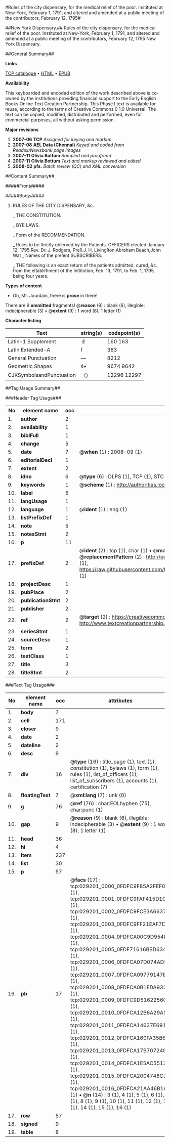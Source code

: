 #Rules of the city dispensary, for the medical relief of the poor. Instituted at New-York, February 1, 1791, and altered and amended at a public meeting of the contributors, February 12, 1795#

##New York Dispensary.##
Rules of the city dispensary, for the medical relief of the poor. Instituted at New-York, February 1, 1791, and altered and amended at a public meeting of the contributors, February 12, 1795
New York Dispensary.

##General Summary##

**Links**

[TCP catalogue](http://www.ota.ox.ac.uk/tcp/)  • 
[HTML](http://tei.it.ox.ac.uk/tcp/Texts-HTML/free/N22/N22139.html)  • 
[EPUB](http://tei.it.ox.ac.uk/tcp/Texts-EPUB/free/N22/N22139.epub)

**Availability**

This keyboarded and encoded edition of the
	       work described above is co-owned by the institutions
	       providing financial support to the Early English Books
	       Online Text Creation Partnership. This Phase I text is
	       available for reuse, according to the terms of Creative
	       Commons 0 1.0 Universal. The text can be copied,
	       modified, distributed and performed, even for
	       commercial purposes, all without asking permission.

**Major revisions**

1. __2007-06__ __TCP__ *Assigned for keying and markup*
1. __2007-08__ __AEL Data (Chennai)__ *Keyed and coded from Readex/Newsbank page images*
1. __2007-11__ __Olivia Bottum__ *Sampled and proofread*
1. __2007-11__ __Olivia Bottum__ *Text and markup reviewed and edited*
1. __2008-02__ __pfs.__ *Batch review (QC) and XML conversion*

##Content Summary##

#####Front#####

#####Body#####

1. RULES OF THE CITY DISPENSARY, &c.

    _ THE CONSTITUTION.

    _ BYE LAWS.

    _ Form of the RECOMMENDATION.

    _ Rules to be ſtrictly obſerved by the Patients.
OFFICERS elected January 12, 1795.Rev. Dr. J. Rodgers, Preſi.J. H. Livingſton,Abraham Beach,John Wat
    _ Names of the preſent SUBSCRIBERS.

    _ THE following is an exact return of the patients admitted, cured, &c. from the eſtabliſhment of the Inſtitution, Feb. 1ſt, 1791, to Feb. 1, 1795, being four years.

**Types of content**

  * Oh, Mr. Jourdain, there is **prose** in there!

There are 9 **ommitted** fragments! 
 @__reason__ (9) : blank (6), illegible: indecipherable (3)  •  @__extent__ (9) : 1 word (8), 1 letter (1)

**Character listing**


|Text|string(s)|codepoint(s)|
|---|---|---|
|Latin-1 Supplement| £|160 163|
|Latin Extended-A|ſ|383|
|General Punctuation|—|8212|
|Geometric Shapes|◊▪|9674 9642|
|CJKSymbolsandPunctuation|〈〉|12296 12297|

##Tag Usage Summary##

###Header Tag Usage###

|No|element name|occ|attributes|
|---|---|---|---|
|1.|__author__|2||
|2.|__availability__|1||
|3.|__biblFull__|1||
|4.|__change__|5||
|5.|__date__|7| @__when__ (1) : 2008-09 (1)|
|6.|__editorialDecl__|1||
|7.|__extent__|2||
|8.|__idno__|6| @__type__ (6) : DLPS (1), TCP (1), STC (1), NOTIS (1), IMAGE-SET (1), EVANS-CITATION (1)|
|9.|__keywords__|1| @__scheme__ (1) : http://authorities.loc.gov/ (1)|
|10.|__label__|5||
|11.|__langUsage__|1||
|12.|__language__|1| @__ident__ (1) : eng (1)|
|13.|__listPrefixDef__|1||
|14.|__note__|5||
|15.|__notesStmt__|2||
|16.|__p__|11||
|17.|__prefixDef__|2| @__ident__ (2) : tcp (1), char (1)  •  @__matchPattern__ (2) : ([0-9\-]+):([0-9IVX]+) (1), (.+) (1)  •  @__replacementPattern__ (2) : http://eebo.chadwyck.com/downloadtiff?vid=$1&page=$2 (1), https://raw.githubusercontent.com/textcreationpartnership/Texts/master/tcpchars.xml#$1 (1)|
|18.|__projectDesc__|1||
|19.|__pubPlace__|2||
|20.|__publicationStmt__|2||
|21.|__publisher__|2||
|22.|__ref__|2| @__target__ (2) : https://creativecommons.org/publicdomain/zero/1.0/ (1), http://www.textcreationpartnership.org/docs/. (1)|
|23.|__seriesStmt__|1||
|24.|__sourceDesc__|1||
|25.|__term__|2||
|26.|__textClass__|1||
|27.|__title__|3||
|28.|__titleStmt__|2||


###Text Tag Usage###

|No|element name|occ|attributes|
|---|---|---|---|
|1.|__body__|7||
|2.|__cell__|171||
|3.|__closer__|9||
|4.|__date__|2||
|5.|__dateline__|2||
|6.|__desc__|9||
|7.|__div__|16| @__type__ (16) : title_page (1), text (1), constitution (1), bylaws (1), form (1), rules (1), list_of_officers (1), list_of_subscribers (1), accounts (1), certification (7)|
|8.|__floatingText__|7| @__xml:lang__ (7) : unk (0)|
|9.|__g__|76| @__ref__ (76) : char:EOLhyphen (75), char:punc (1)|
|10.|__gap__|9| @__reason__ (9) : blank (6), illegible: indecipherable (3)  •  @__extent__ (9) : 1 word (8), 1 letter (1)|
|11.|__head__|36||
|12.|__hi__|4||
|13.|__item__|237||
|14.|__list__|30||
|15.|__p__|57||
|16.|__pb__|17| @__facs__ (17) : tcp:029201_0000_0FDFC9F85A2FEF08 (1), tcp:029201_0001_0FDFC9FAF415D108 (1), tcp:029201_0002_0FDFC9FCE3A66378 (1), tcp:029201_0003_0FDFC9FF21EAF7D8 (1), tcp:029201_0004_0FDFCA00C9D954F0 (1), tcp:029201_0005_0FDF71616BBD6340 (1), tcp:029201_0006_0FDFCA07D074AD50 (1), tcp:029201_0007_0FDFCA09779147E0 (1), tcp:029201_0008_0FDFCA0B1EDA9328 (1), tcp:029201_0009_0FDFC9D516225608 (1), tcp:029201_0010_0FDFCA12B6A29A50 (1), tcp:029201_0011_0FDFCA14637E6918 (1), tcp:029201_0012_0FDFCA160FA35B60 (1), tcp:029201_0013_0FDFCA17B7072498 (1), tcp:029201_0014_0FDFCA1E5AC55138 (1), tcp:029201_0015_0FDFCA2004748C78 (1), tcp:029201_0016_0FDFCA21AA46B160 (1)  •  @__n__ (14) : 3 (1), 4 (1), 5 (1), 6 (1), 7 (1), 8 (1), 9 (1), 10 (1), 11 (1), 12 (1), 13 (1), 14 (1), 15 (1), 16 (1)|
|17.|__row__|57||
|18.|__signed__|9||
|19.|__table__|8||
